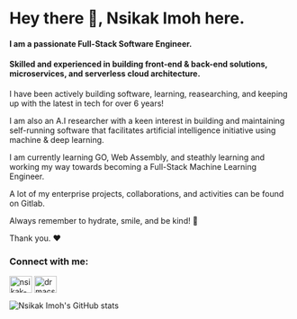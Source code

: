 <h1 align="left">Hey there 👋, Nsikak Imoh here.</h1>
<h4 align="left">I am a passionate Full-Stack Software Engineer.</h4>
<h4 align="left">Skilled and experienced in building front-end & back-end solutions, microservices, and serverless cloud architecture.</h4>
<p align="left">I have been actively building software, learning, reasearching, and keeping up with the latest in tech for over 6 years! </p>
<p align="left">I am also an A.I researcher with a keen interest in building and maintaining self-running software that facilitates artificial intelligence initiative using machine & deep learning.</p>

<p align="left">I am currently learning GO, Web Assembly, and steathly learning and working my way towards becoming a Full-Stack Machine Learning Engineer.</p>
<p align="left">A lot of my enterprise projects, collaborations, and activities can be found on Gitlab.</p>
<p align="left">Always remember to hydrate, smile, and be kind! 🥺</p>
<p align="left">Thank you. ❤️</p>

<h3 align="left">Connect with me:</h3>
<p align="left">
<a href="https://linkedin.com/in/nsikak-imoh" target="blank"><img align="center" src="https://raw.githubusercontent.com/rahuldkjain/github-profile-readme-generator/master/src/images/icons/Social/linked-in-alt.svg" alt="nsikak-imoh" height="30" width="40" /></a>
<a href="https://instagram.com/drmacsika" target="blank"><img align="center" src="https://raw.githubusercontent.com/rahuldkjain/github-profile-readme-generator/master/src/images/icons/Social/instagram.svg" alt="drmacsika" height="30" width="40" /></a>
</p>

![Nsikak Imoh's GitHub stats](https://github-readme-stats.vercel.app/api?username=drmacsika&count_private=true&show_icons=true)


